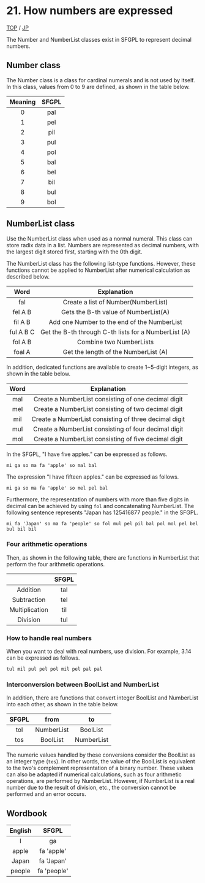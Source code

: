 # 21. How numbers are expressed

[TOP](../../readme.md)
/
[JP](../jp/Number.md)

The Number and NumberList classes exist in SFGPL to represent decimal numbers.

## Number class

The Number class is a class for cardinal numerals and is not used by itself.
In this class, values from 0 to 9 are defined, as shown in the table below.

|Meaning|SFGPL|
|:-:|:-:|
|0|pal|
|1|pel|
|2|pil|
|3|pul|
|4|pol|
|5|bal|
|6|bel|
|7|bil|
|8|bul|
|9|bol|

## NumberList class

Use the NumberList class when used as a normal numeral.
This class can store radix data in a list.
Numbers are represented as decimal numbers, with the largest digit stored first, starting with the 0th digit.

The NumberList class has the following list-type functions.
However, these functions cannot be applied to NumberList after numerical calculation as described below.

|Word|Explanation|
|:-:|:-:|
|fal|Create a list of Number(NumberList)|
|fel A B|Gets the B-th value of NumberList(A)|
|fil A B|Add one Number to the end of the NumberList|
|ful A B C|Get the B-th through C-th lists for a NumberList (A)|
|fol A B|Combine two NumberLists|
|foal A|Get the length of the NumberList (A)|

In addition, dedicated functions are available to create 1~5-digit integers, as shown in the table below.

|Word|Explanation|
|:-:|:-:|
|mal|Create a NumberList consisting of one decimal digit
|mel|Create a NumberList consisting of two decimal digit|
|mil|Create a NumberList consisting of three decimal digit|
|mul|Create a NumberList consisting of four decimal digit|
|mol|Create a NumberList consisting of five decimal digit|

In the SFGPL, "I have five apples." can be expressed as follows.

```SFGPL
mi ga so ma fa 'apple' so mal bal
```

The expression "I have fifteen apples." can be expressed as follows.

```SFGPL
mi ga so ma fa 'apple' so mel pel bal
```

Furthermore, the representation of numbers with more than five digits in decimal can be achieved by using ```fol``` and concatenating NumberList.
The following sentence represents "Japan has 125416877 people." in the SFGPL.

```SFGPL
mi fa 'Japan' so ma fa 'people' so fol mul pel pil bal pol mol pel bel bul bil bil
```

### Four arithmetic operations

Then, as shown in the following table, there are functions in NumberList that perform the four arithmetic operations.

||SFGPL|
|:-:|:-:|
|Addition|tal|
|Subtraction|tel|
|Multiplication|til|
|Division|tul|

### How to handle real numbers

When you want to deal with real numbers, use division.
For example, 3.14 can be expressed as follows.

```SFGPL
tul mil pul pel pol mil pel pal pal
```

### Interconversion between BoolList and NumberList

In addition, there are functions that convert integer BoolList and NumberList into each other, as shown in the table below.

|SFGPL|from|to|
|:-:|:-:|:-:|
|tol|NumberList|BoolList|
|tos|BoolList|NumberList|

The numeric values handled by these conversions consider the BoolList as an integer type (```tes```).
In other words, the value of the BoolList is equivalent to the two's complement representation of a binary number.
These values can also be adapted if numerical calculations, such as four arithmetic operations, are performed by NumberList.
However, if NumberList is a real number due to the result of division, etc., the conversion cannot be performed and an error occurs.

## Wordbook

|English|SFGPL|
|:-:|:-:|
|I|ga|
|apple|fa 'apple'|
|Japan|fa 'Japan'|
|people|fa 'people'|
